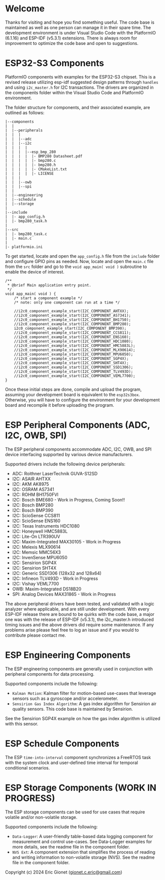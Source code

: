 # Welcome
Thanks for visiting and hope you find something useful.  The code base is maintained as well as one person can manage it in their spare time. The development environment is under Visual Studio Code with the PlatformIO (6.1.16) and ESP-IDF (v5.3.1) extensions.  There is always room for improvement to optimize the code base and open to suggestions.

# ESP32-S3 Components
PlatformIO components with examples for the ESP32-S3 chipset.  This is a revised release utilizing esp-idf suggested design patterns through `handles` and using `i2c_master.h` for I2C transactions.  The drivers are organized in the components folder within the Visual Studio Code and PlatformIO environment.

The folder structure for components, and their associated example, are outlined as follows:
```
|--components
|  |
|  |--peripherals
|  |  |
|  |  |--adc
|  |  |--i2c
|  |  |  |
|  |  |  |--esp_bmp_280
|  |  |  |  |- BMP280 Datasheet.pdf
|  |  |  |  |- bmp280.c
|  |  |  |  |- bmp280.h
|  |  |  |  |- CMakeList.txt
|  |  |  |  |- LICENSE
|  |  |
|  |  |--owb
|  |  |--spi
|  |
|  |--engineering
|  |--schedule
|  |--storage
|
|--include
|  |- app_config.h
|  |- bmp280_task.h
|
|--src
|  |- bmp280_task.c
|  |- main.c
|
|- platformio.ini
```
To get started, locate and open the `app_config.h` file from the `include` folder and configure GPIO pins as needed.  Now, locate and open the `main.c` file from the `src` folder and go to the `void app_main( void )` subroutine to enable the device of interest.
```
/**
 * @brief Main application entry point.
 */
void app_main( void ) {
    /* start a component example */
    /* note: only one component can run at a time */
    
    //i2c0_component_example_start(I2C_COMPONENT_AHTXX);
    //i2c0_component_example_start(I2C_COMPONENT_AS7341);
    //i2c0_component_example_start(I2C_COMPONENT_BH1750);
    //i2c0_component_example_start(I2C_COMPONENT_BMP280);
    i2c0_component_example_start(I2C_COMPONENT_BMP390);
    //i2c0_component_example_start(I2C_COMPONENT_CCS811);
    //i2c0_component_example_start(I2C_COMPONENT_ENS160);
    //i2c0_component_example_start(I2C_COMPONENT_HDC1080);
    //i2c0_component_example_start(I2C_COMPONENT_HMC5883L);
    //i2c0_component_example_start(I2C_COMPONENT_MLX90614);
    //i2c0_component_example_start(I2C_COMPONENT_MPU6050);
    //i2c0_component_example_start(I2C_COMPONENT_SGP4X);
    //i2c0_component_example_start(I2C_COMPONENT_SHT4X);
    //i2c0_component_example_start(I2C_COMPONENT_SSD1306);
    //i2c0_component_example_start(I2C_COMPONENT_TLV493D);
    //i2c0_component_example_start(I2C_COMPONENT_VEML7700);
}
```
Once these initial steps are done, compile and upload the program, assuming your development board is equivalent to the `esp32s3box`.  Otherwise, you will have to configure the environment for your development board and recompile it before uploading the program.

# ESP Peripheral Components (ADC, I2C, OWB, SPI)
The ESP peripheral components accommodate ADC, I2C, OWB, and SPI device interfacing supported by various device manufacturers.

Supported drivers include the following device peripherals:
 
 - ADC: Roithner LaserTechnik GUVA-S12SD
 - I2C: ASAIR AHTXX
 - I2C: AKM AK8975
 - I2C: OSRAM AS7341
 - I2C: ROHM BH1750FVI
 - I2C: Bosch BME680 - Work in Progress, Coming Soon!! 
 - I2C: Bosch BMP280
 - I2C: Bosch BMP390
 - I2C: ScioSense CCS811
 - I2C: ScioSense ENS160
 - I2C: Texas Instruments HDC1080
 - I2C: Honeywell HMC5883L
 - I2C: Lite-On LTR390UV
 - I2C: Maxim-Integrated MAX30105 - Work in Progress
 - I2C: Melexis MLX90614
 - I2C: Memsic MMC56X3
 - I2C: InvenSense MPU6050
 - I2C: Sensirion SGP4X
 - I2C: Sensirion SHT4X
 - I2C: Generic SSD1306 (128x32 and 128x64)
 - I2C: Infineon TLV493D - Work in Progress
 - I2C: Vishay VEML7700
 - OWB: Maxim-Integrated DS18B20
 - SPI: Analog Devices MAX31865 - Work in Progress
 
The above peripheral drivers have been tested, and validated with a logic analyzer where applicable, and are still under development. With every ESP-IDF release there are bound to be quirks with the code base, a major one was with the release of ESP-IDF (v5.3.1), the i2c_master.h introduced timing issues and the above drivers did require some maintenance.  If any problems arise please feel free to log an issue and if you would to contribute please contact me.

# ESP Engineering Components
The ESP engineering components are generally used in conjunction with peripheral components for data processing.

Supported components include the following:

- `Kalman Motion`: Kalman filter for motion-based use-cases that leverage sensors such as a gyroscope and/or accelerometer.
- `Sensirion Gas Index Algorithm`: A gas index algorithm for Sensirion air quality sensors.  This code base is maintained by Sensirion.

See the Sensirion SGP4X example on how the gas index algorithm is utilized with this sensor.

# ESP Schedule Components
The ESP `time-into-interval` component synchronizes a FreeRTOS task with the system clock and user-defined time interval for temporal conditional scenarios.

# ESP Storage Components (WORK IN PROGRESS)
The ESP storage components can be used for use cases that require volatile and/or non-volatile storage.

Supported components include the following:

- `Data-Logger`: A user-friendly table-based data logging component for measurement and control use-cases.  See Data-Logger examples for more details, see the readme file in the component folder.
- `NVS Ext`: A component extension that simplifies the process of reading and writing information to non-volatile storage (NVS).  See the readme file in the component folder.





Copyright (c) 2024 Eric Gionet (gionet.c.eric@gmail.com)
